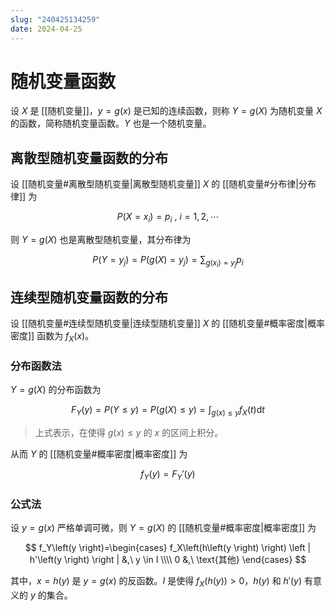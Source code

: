 ```yaml
---
slug: "240425134259"
date: 2024-04-25
---
```


# 随机变量函数

设 $X$ 是 [[随机变量]]，$y=g \left(x \right)$ 是已知的连续函数，则称 $Y=g \left(X \right)$ 为随机变量 $X$ 的函数，简称随机变量函数。$Y$ 也是一个随机变量。

## 离散型随机变量函数的分布

设 [[随机变量#离散型随机变量|离散型随机变量]] $X$ 的 [[随机变量#分布律|分布律]] 为

$$
P \left(X=x_i \right) = p_i \ , \  i=1,2, \cdots
$$

则 $Y=g \left(X \right)$ 也是离散型随机变量，其分布律为

$$
P\left(Y=y_j \right)=P\left(g \left(X \right)=y_j \right)=\sum_{g \left(x_i \right)=y_j} p_i
$$

## 连续型随机变量函数的分布

设 [[随机变量#连续型随机变量|连续型随机变量]] $X$ 的 [[随机变量#概率密度|概率密度]] 函数为 $f_X \left(x \right)$。

### 分布函数法

$Y=g\left(X \right)$ 的分布函数为

$$
F_Y \left(y \right) = P \left(Y \le y \right) = P \left(g \left(X \right) \le y \right)=\int_{g\left(x \right) \le y} f_X \left(t \right) \mathrm{d}t
$$

> 上式表示，在使得 $g\left(x \right) \le y$ 的 $x$ 的区间上积分。

从而 $Y$ 的 [[随机变量#概率密度|概率密度]] 为

$$
f_Y \left(y \right)=F_Y' \left(y \right)
$$

### 公式法

设 $y=g\left(x \right)$ 严格单调可微，则 $Y=g\left(X \right)$ 的 [[随机变量#概率密度|概率密度]] 为

$$
f_Y\left(y \right)=\begin{cases}
    f_X\left(h\left(y \right) \right) \left | h'\left(y \right) \right |  &,\ y \in I \\\\
    0 &,\ \text{其他}
\end{cases}
$$

其中，$x=h\left(y \right)$ 是 $y=g\left(x \right)$ 的反函数。$I$ 是使得 $f_X\left(h\left(y \right) \right)>0$，$h\left(y \right)$ 和 $h'\left(y \right)$ 有意义的 $y$ 的集合。
